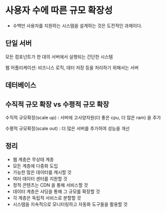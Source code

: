 # 사용자 수에 따른 규모 확장성
* 수백만 사용자를 지원하는 시스템을 설계하는 것은 도전적인 과제이다.

## 단일 서버
모든 컴포넌트가 한 대의 서버에서 실행되는 간단한 시스템

웹 어플리케이션: 비즈니스 로직, 데터 저장 등을 처리하기 위해서는 서버

## 데터베이스


## 수직적 규모 확장 vs 수평적 규모 확장

수직적 규모확장(scale up) : 서버에 고사양자원(더 좋은 cpu, 더 많은 ram) 을 추가

수평적 규모확장(scale out) : 더 많은 서버를 추가하여 성능을 개선







## 정리

* 웹 계층은 무상태 계층
* 모든 계층에 다중화 도입
* 가능한 많은 데이터를 캐시할 것
* 여러 데이터 센터를 지원할 것
* 정적 콘텐츠는 CDN 을 통해 서비스할 것
* 데이터 계층은 샤딩을 통해 그 규모를 확장할 것
* 각 계층은 독립적 서비스로 분할할 것
* 시스템을 지속적으로 모니터링하고 자동화 도구들을 활용할 것
